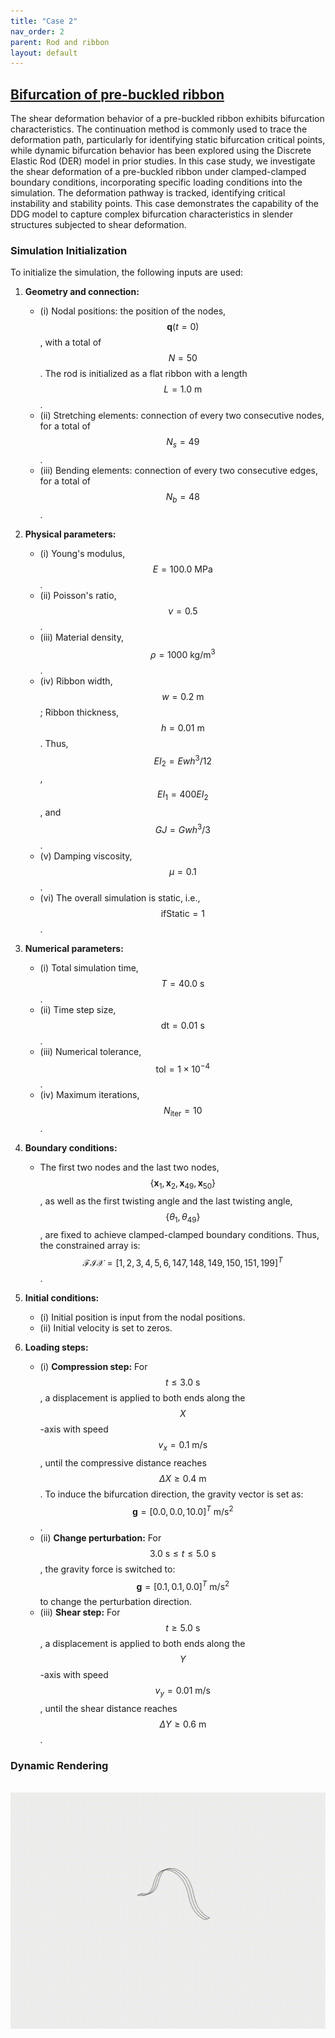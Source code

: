 ```yaml
---
title: "Case 2"
nav_order: 2
parent: Rod and ribbon
layout: default
---
```


## [Bifurcation of pre-buckled ribbon](https://github.com/weicheng-huang-mechanics/DDG_Tutorial/tree/main/3d_curve/case_2)

The shear deformation behavior of a pre-buckled ribbon exhibits bifurcation characteristics. The continuation method is commonly used to trace the deformation path, particularly for identifying static bifurcation critical points, while dynamic bifurcation behavior has been explored using the Discrete Elastic Rod (DER) model in prior studies. In this case study, we investigate the shear deformation of a pre-buckled ribbon under clamped-clamped boundary conditions, incorporating specific loading conditions into the simulation. The deformation pathway is tracked, identifying critical instability and stability points. This case demonstrates the capability of the DDG model to capture complex bifurcation characteristics in slender structures subjected to shear deformation.  

### Simulation Initialization  

To initialize the simulation, the following inputs are used:  

1. **Geometry and connection:**  
   - (i) Nodal positions: the position of the nodes, $$\mathbf{q}(t=0)$$, with a total of $$N=50$$. The rod is initialized as a flat ribbon with a length $$L=1.0\mathrm{~m}$$.  
   - (ii) Stretching elements: connection of every two consecutive nodes, for a total of $$N_{s}=49$$.  
   - (iii) Bending elements: connection of every two consecutive edges, for a total of $$N_{b}=48$$.  

2. **Physical parameters:**  
   - (i) Young's modulus, $$E=100.0\mathrm{~MPa}$$.  
   - (ii) Poisson's ratio, $$\nu=0.5$$.  
   - (iii) Material density, $$\rho=1000\mathrm{~kg/m^3}$$.  
   - (iv) Ribbon width, $$w=0.2\mathrm{~m}$$; Ribbon thickness, $$h=0.01\mathrm{~m}$$. Thus, $$EI_{2} = Ewh^3/12$$, $$EI_{1} = 400EI_{2}$$, and $$GJ = Gwh^3/3$$.  
   - (v) Damping viscosity, $$\mu = 0.1$$.  
   - (vi) The overall simulation is static, i.e., $$\mathrm{ifStatic} = 1$$.  

3. **Numerical parameters:**  
   - (i) Total simulation time, $$T=40.0\mathrm{~s}$$.  
   - (ii) Time step size, $$\mathrm{dt} = 0.01\mathrm{~s}$$.  
   - (iii) Numerical tolerance, $$\mathrm{tol} = 1 \times 10^{-4}$$.  
   - (iv) Maximum iterations, $$N_{\mathrm{iter}} = 10$$.  

4. **Boundary conditions:**  
   - The first two nodes and the last two nodes, $$\{\mathbf{x}_{1},\mathbf{x}_{2},\mathbf{x}_{49},\mathbf{x}_{50} \}$$, as well as the first twisting angle and the last twisting angle, $$\{\theta_{1}, \theta_{49}\}$$, are fixed to achieve clamped-clamped boundary conditions. Thus, the constrained array is: $$\mathcal{FIX} = [1,2,3,4,5,6,147,148,149,150,151,199]^{T}$$.  

5. **Initial conditions:**  
   - (i) Initial position is input from the nodal positions.  
   - (ii) Initial velocity is set to zeros.  

6. **Loading steps:**  
   - (i) **Compression step:** For $$t \leq 3.0\mathrm{~s}$$, a displacement is applied to both ends along the $$X$$-axis with speed $$v_{x} = 0.1\mathrm{~m/s}$$, until the compressive distance reaches $$\Delta X \geq 0.4\mathrm{~m}$$. To induce the bifurcation direction, the gravity vector is set as:  $$\mathbf{g}=[0.0,0.0,10.0]^T\mathrm{~m/s^2}$$. 
   - (ii) **Change perturbation:** For $$3.0\mathrm{~s} \leq t \leq 5.0\mathrm{~s}$$, the gravity force is switched to: $$\mathbf{g}=[0.1,0.1,0.0]^T\mathrm{~m/s^2}$$ to change the perturbation direction.  
   - (iii) **Shear step:** For $$t \geq 5.0\mathrm{~s}$$, a displacement is applied to both ends along the $$Y$$-axis with speed $$v_{y} = 0.01\mathrm{~m/s}$$, until the shear distance reaches $$\Delta Y \geq 0.6\mathrm{~m}$$.  


### Dynamic Rendering
<br/><img src='../assets/videos/rod_2.gif' width="600">
